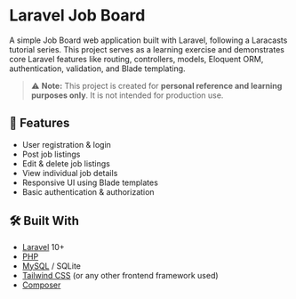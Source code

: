 # Laravel Job Board

A simple Job Board web application built with Laravel, following a Laracasts tutorial series. This project serves as a learning exercise and demonstrates core Laravel features like routing, controllers, models, Eloquent ORM, authentication, validation, and Blade templating.

> ⚠️ **Note:** This project is created for **personal reference and learning purposes only**. It is not intended for production use.

## 📌 Features

-   User registration & login
-   Post job listings
-   Edit & delete job listings
-   View individual job details
-   Responsive UI using Blade templates
-   Basic authentication & authorization

## 🛠 Built With

-   [Laravel](https://laravel.com/) 10+
-   [PHP](https://www.php.net/)
-   [MySQL](https://www.mysql.com/) / SQLite
-   [Tailwind CSS](https://tailwindcss.com/) (or any other frontend framework used)
-   [Composer](https://getcomposer.org/)
